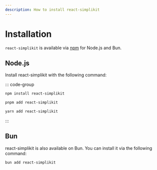 ```yaml
---
description: How to install react-simplikit
---
```


# Installation

`react-simplikit` is available via [npm](https://npmjs.com/package/react-simplikit) for Node.js and Bun.

## Node.js

Install react-simplikit with the following command:

::: code-group

```sh [npm]
npm install react-simplikit
```

```sh [pnpm]
pnpm add react-simplikit
```

```sh [yarn]
yarn add react-simplikit
```

:::

## Bun

react-simplikit is also available on Bun. You can install it via the following command:

```sh
bun add react-simplikit
```
